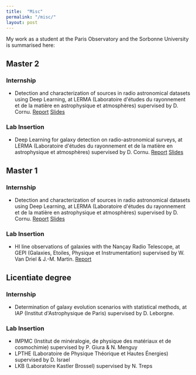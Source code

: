 ```yaml
---
title:  "Misc"
permalink: "/misc/"
layout: post
---
```


My work as a student at the Paris Observatory and the Sorbonne University is summarised here:

## Master 2

### Internship
* Detection and characterization of sources in radio astronomical datasets using Deep Learning, at LERMA (Laboratoire d'études du rayonnement et de la matière en astrophysique et atmosphères) supervised by D. Cornu. [Report](https://adnothing.github.io/doc/studies/M2_Internship_Report.pdf) [Slides](https://adnothing.github.io/doc/studies/M2_Internship_Slides.pdf)

### Lab Insertion
* Deep Learning for galaxy detection on radio-astronomical surveys, at LERMA (Laboratoire d'études du rayonnement et de la matière en astrophysique et atmosphères) supervised by D. Cornu. [Report](https://adnothing.github.io/doc/studies/LIU2_report.pdf) [Slides](https://adnothing.github.io/doc/studies/LIU2_slides.pdf)


## Master 1

### Internship
* Detection and characterization of sources in radio astronomical datasets using Deep Learning, at LERMA (Laboratoire d'études du rayonnement et de la matière en astrophysique et atmosphères) supervised by D. Cornu. [Report](https://adnothing.github.io/doc/studies/M1_Internship_Report.pdf) [Slides](https://adnothing.github.io/doc/studies/M1_Internship_Slides.pdf)

### Lab Insertion
*  HI line observations of galaxies with the Nançay Radio Telescope, at GEPI (Galaxies, Etoiles, Physique et Instrumentation) supervised by W. Van Driel & J.-M. Martin. [Report](https://adnothing.github.io/doc/studies/LIU1_report.pdf)
 
## Licentiate degree

### Internship
* Determination of galaxy evolution scenarios with statistical methods, at IAP (Institut d'Astrophysique de Paris) supervised by D. Leborgne.

### Lab Insertion
* IMPMC (Institut de minéralogie, de physique des matériaux et de cosmochimie) supervised by P. Giura & N. Menguy
* LPTHE (Laboratoire de Physique Théorique et Hautes Énergies) supervised by D. Israel
* LKB (Laboratoire Kastler Brossel) supervised by N. Treps
